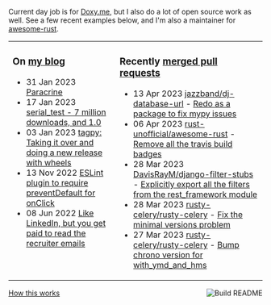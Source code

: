 Current day job is for [Doxy.me](https://github.com/doxyme), but I also do a lot of open source work as well. See a few recent examples below, and I'm also a maintainer for [awesome-rust](https://github.com/rust-unofficial/awesome-rust).

<table><tr><td valign="top">

### On [my blog](https://tevps.net/blog)
<!-- blog starts -->
* 31 Jan 2023 [Paracrine](https://tevps.net/blog/2023/01/31/paracrine)
* 17 Jan 2023 [serial_test - 7 million downloads, and 1.0](https://tevps.net/blog/2023/01/17/serial_test-7-million-downloads-and-10)
* 03 Jan 2023 [tagpy: Taking it over and doing a new release with wheels](https://tevps.net/blog/2023/01/03/tagpy)
* 13 Nov 2022 [ESLint plugin to require preventDefault for onClick](https://tevps.net/blog/2022/11/13/require-preventdefault-for-onclick)
* 08 Jun 2022 [Like LinkedIn, but you get paid to read the recruiter emails](https://tevps.net/blog/2022/06/08/linkedin-with-payment)
<!-- blog ends -->

</td><td valign="top">

### Recently [merged pull requests](https://github.com/search?o=desc&q=is%3Apr+author%3Apalfrey+-user%3Apalfrey+is%3Amerged+is%3Apublic&s=created&type=Issues)

<!-- prs starts -->
* 13 Apr 2023 [jazzband/dj-database-url](https://github.com/jazzband/dj-database-url) - [Redo as a package to fix mypy issues](https://github.com/jazzband/dj-database-url/pull/215)
* 06 Apr 2023 [rust-unofficial/awesome-rust](https://github.com/rust-unofficial/awesome-rust) - [Remove all the travis build badges](https://github.com/rust-unofficial/awesome-rust/pull/1475)
* 28 Mar 2023 [DavisRayM/django-filter-stubs](https://github.com/DavisRayM/django-filter-stubs) - [Explicitly export all the filters from the rest_framework module](https://github.com/DavisRayM/django-filter-stubs/pull/18)
* 28 Mar 2023 [rusty-celery/rusty-celery](https://github.com/rusty-celery/rusty-celery) - [Fix the minimal versions problem](https://github.com/rusty-celery/rusty-celery/pull/358)
* 27 Mar 2023 [rusty-celery/rusty-celery](https://github.com/rusty-celery/rusty-celery) - [Bump chrono version for with_ymd_and_hms](https://github.com/rusty-celery/rusty-celery/pull/357)
<!-- prs ends -->

</td></tr></table>

<a href="https://github.com/palfrey/palfrey/actions"><img src="https://github.com/palfrey/palfrey/workflows/Build%20README/badge.svg?branch=main" align="right" alt="Build README"></a> <a href="https://tevps.net/blog/2020/7/11/customising-github-profile-pages/">How this works</a>
